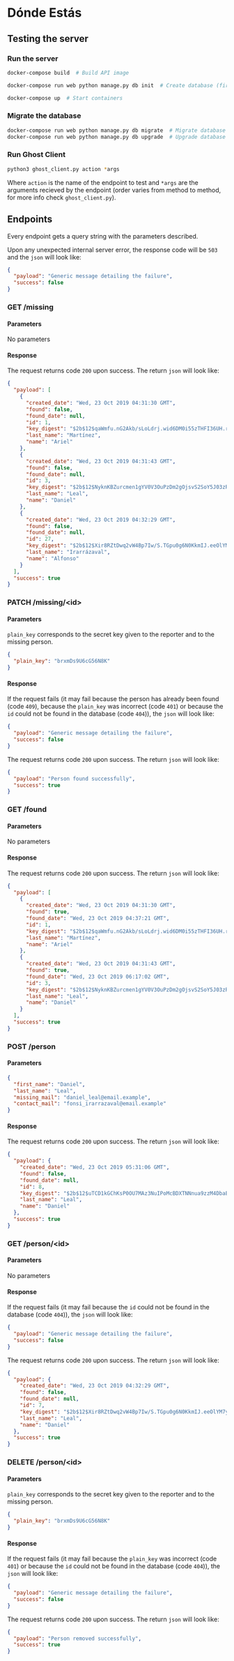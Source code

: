 # Dónde Estás

<!-- markdownlint-disable MD024 -->

## Testing the server

### Run the server

```bash
docker-compose build  # Build API image

docker-compose run web python manage.py db init  # Create database (first time only)

docker-compose up  # Start containers
```

### Migrate the database

```bash
docker-compose run web python manage.py db migrate  # Migrate database
docker-compose run web python manage.py db upgrade  # Upgrade database
```

### Run Ghost Client

```bash
python3 ghost_client.py action *args
```

Where `action` is the name of the endpoint to test and `*args` are the arguments recieved by the endpoint (order varies from method to method, for more info check `ghost_client.py`).

## Endpoints

Every endpoint gets a query string with the parameters described.

Upon any unexpected internal server error, the response code will be `503` and the `json` will look like:

```json
{
  "payload": "Generic message detailing the failure",
  "success": false
}
```

### GET /missing

#### Parameters

No parameters

#### Response

The request returns code `200` upon success. The return `json` will look like:

```json
{
  "payload": [
    {
      "created_date": "Wed, 23 Oct 2019 04:31:30 GMT",
      "found": false,
      "found_date": null,
      "id": 1,
      "key_digest": "$2b$12$qaWmfu.nG2Akb/sLoLdrj.wid6DM0i55zTHFI36UH.r4G..rv8SjK",
      "last_name": "Martínez",
      "name": "Ariel"
    },
    {
      "created_date": "Wed, 23 Oct 2019 04:31:43 GMT",
      "found": false,
      "found_date": null,
      "id": 3,
      "key_digest": "$2b$12$NyknKBZurcmen1gYV0V3OuPzDm2gOjsvS2SoY5J03zRVjXcmm0d5a",
      "last_name": "Leal",
      "name": "Daniel"
    },
    {
      "created_date": "Wed, 23 Oct 2019 04:32:29 GMT",
      "found": false,
      "found_date": null,
      "id": 27,
      "key_digest": "$2b$12$Xir8RZtDwq2vW4Bp7Iw/S.TGpu0g6N0KkmIJ.eeOlYM7y.vUwXi4K",
      "last_name": "Irarrázaval",
      "name": "Alfonso"
    }
  ],
  "success": true
}
```

### PATCH /missing/\<id>

#### Parameters

`plain_key` corresponds to the secret key given to the reporter and to the missing person.

```json
{
  "plain_key": "brxmDs9U6cG56N8K"
}
```

#### Response

If the request fails (it may fail because the person has already been found (code `409`), because the `plain_key` was incorrect (code `401`) or because the `id` could not be found in the database (code `404`)), the `json` will look like:

```json
{
  "payload": "Generic message detailing the failure",
  "success": false
}
```

The request returns code `200` upon success. The return `json` will look like:

```json
{
  "payload": "Person found successfully",
  "success": true
}
```

### GET /found

#### Parameters

No parameters

#### Response

The request returns code `200` upon success. The return `json` will look like:

```json
{
  "payload": [
    {
      "created_date": "Wed, 23 Oct 2019 04:31:30 GMT",
      "found": true,
      "found_date": "Wed, 23 Oct 2019 04:37:21 GMT",
      "id": 1,
      "key_digest": "$2b$12$qaWmfu.nG2Akb/sLoLdrj.wid6DM0i55zTHFI36UH.r4G..rv8SjK",
      "last_name": "Martínez",
      "name": "Ariel"
    },
    {
      "created_date": "Wed, 23 Oct 2019 04:31:43 GMT",
      "found": true,
      "found_date": "Wed, 23 Oct 2019 06:17:02 GMT",
      "id": 3,
      "key_digest": "$2b$12$NyknKBZurcmen1gYV0V3OuPzDm2gOjsvS2SoY5J03zRVjXcmm0d5a",
      "last_name": "Leal",
      "name": "Daniel"
    }
  ],
  "success": true
}
```

### POST /person

#### Parameters

```json
{
  "first_name": "Daniel",
  "last_name": "Leal",
  "missing_mail": "daniel_leal@email.example",
  "contact_mail": "fonsi_irarrazaval@email.example"
}
```

#### Response

The request returns code `200` upon success. The return `json` will look like:

```json
{
  "payload": {
    "created_date": "Wed, 23 Oct 2019 05:31:06 GMT",
    "found": false,
    "found_date": null,
    "id": 8,
    "key_digest": "$2b$12$uTCD1kGChKsP0OU7MAz3NuIPoMcBDXTNNnua9zzM4DbaEox4g87mG",
    "last_name": "Leal",
    "name": "Daniel"
  },
  "success": true
}
```

### GET /person/\<id>

#### Parameters

No parameters

#### Response

If the request fails (it may fail because the `id` could not be found in the database (code `404`)), the `json` will look like:

```json
{
  "payload": "Generic message detailing the failure",
  "success": false
}
```

The request returns code `200` upon success. The return `json` will look like:

```json
{
  "payload": {
    "created_date": "Wed, 23 Oct 2019 04:32:29 GMT",
    "found": false,
    "found_date": null,
    "id": 7,
    "key_digest": "$2b$12$Xir8RZtDwq2vW4Bp7Iw/S.TGpu0g6N0KkmIJ.eeOlYM7y.vUwXi4K",
    "last_name": "Leal",
    "name": "Daniel"
  },
  "success": true
}
```

### DELETE /person/\<id>

#### Parameters

`plain_key` corresponds to the secret key given to the reporter and to the missing person.

```json
{
  "plain_key": "brxmDs9U6cG56N8K"
}
```

#### Response

If the request fails (it may fail because the `plain_key` was incorrect (code `401`) or because the `id` could not be found in the database (code `404`)), the `json` will look like:

```json
{
  "payload": "Generic message detailing the failure",
  "success": false
}
```

The request returns code `200` upon success. The return `json` will look like:

```json
{
  "payload": "Person removed successfully",
  "success": true
}
```
